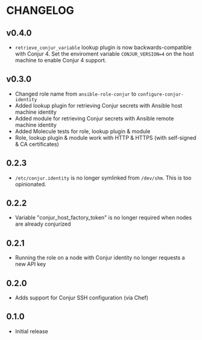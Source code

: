 # CHANGELOG

## v0.4.0

- `retrieve_conjur_variable` lookup plugin is now backwards-compatible with Conjur 4. Set the enviroment variable `CONJUR_VERSION=4` on the host machine to enable Conjur 4 support.

## v0.3.0

- Changed role name from `ansible-role-conjur` to `configure-conjur-identity`
- Added lookup plugin for retrieving Conjur secrets with Ansible host machine identity
- Added module for retrieving Conjur secrets with Ansible remote machine identity
- Added Molecule tests for role, lookup plugin & module
- Role, lookup plugin & module work with HTTP & HTTPS (with self-signed & CA certificates)

## 0.2.3

- `/etc/conjur.identity` is no longer symlinked from `/dev/shm`. This is too opinionated.

## 0.2.2

- Variable "conjur_host_factory_token" is no longer required when nodes are already conjurized

## 0.2.1

- Running the role on a node with Conjur identity no longer requests a new API key

## 0.2.0

- Adds support for Conjur SSH configuration (via Chef)

## 0.1.0
- Initial release
